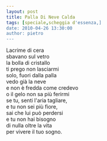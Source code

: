 ```yaml
---
layout: post
title: Palla Di Neve Calda
tags: [speciale,scheggia d'essenza,]
date: 2010-04-26 13:30:00
author: pietro
---
```

Lacrime di cera<br/>sbavano sul vetro<br/>la bolla di cristallo<br/>ti prego non lasciarmi<br/>solo, fuori dalla palla<br/>vedo già la neve<br/>e non è fredda come credevo<br/>o il gelo non sa più ferirmi<br/>se tu, senti l'aria tagliare,<br/>e tu non sei più fiore,<br/>sai che lui può perdersi<br/>e tu non hai bisogno<br/>di nulla oltre la vita<br/>per vivere il tuo sogno.
